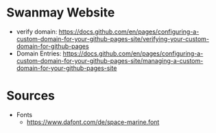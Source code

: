 # Swanmay Website
- verify domain: https://docs.github.com/en/pages/configuring-a-custom-domain-for-your-github-pages-site/verifying-your-custom-domain-for-github-pages
- Domain Entries: https://docs.github.com/en/pages/configuring-a-custom-domain-for-your-github-pages-site/managing-a-custom-domain-for-your-github-pages-site

# Sources
- Fonts
    - https://www.dafont.com/de/space-marine.font 